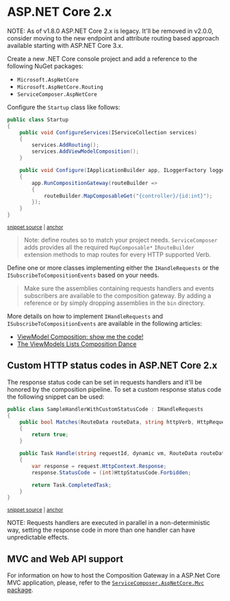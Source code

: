 <!--
GENERATED FILE - DO NOT EDIT
This file was generated by [MarkdownSnippets](https://github.com/SimonCropp/MarkdownSnippets).
Source File: /docs/asp-net-core-2x/README.source.md
To change this file edit the source file and then run MarkdownSnippets.
-->

# ASP.NET Core 2.x

NOTE: As of v1.8.0 ASP.NET Core 2.x is legacy. It'll be removed in v2.0.0, consider moving to the new endpoint and attribute routing based approach available starting with ASP.NET Core 3.x.

Create a new .NET Core console project and add a reference to the following NuGet packages:

* `Microsoft.AspNetCore`
* `Microsoft.AspNetCore.Routing`
* `ServiceComposer.AspNetCore`

Configure the `Startup` class like follows:

<!-- snippet: net-core-2x-sample-startup -->
<a id='snippet-net-core-2x-sample-startup'></a>
```cs
public class Startup
{
    public void ConfigureServices(IServiceCollection services)
    {
        services.AddRouting();
        services.AddViewModelComposition();
    }

    public void Configure(IApplicationBuilder app, ILoggerFactory loggerFactory)
    {
        app.RunCompositionGateway(routeBuilder =>
        {
            routeBuilder.MapComposableGet("{controller}/{id:int}");
        });
    }
}
```
<sup><a href='/src/Snippets.NetCore2x/Startup.cs#L9-L26' title='Snippet source file'>snippet source</a> | <a href='#snippet-net-core-2x-sample-startup' title='Start of snippet'>anchor</a></sup>
<!-- endSnippet -->

> Note: define routes so to match your project needs. `ServiceComposer` adds provides all the required `MapComposable*` `IRouteBuilder` extension methods to map routes for every HTTP supported Verb.

Define one or more classes implementing either the `IHandleRequests` or the `ISubscribeToCompositionEvents` based on your needs.

> Make sure the assemblies containing requests handlers and events subscribers are available to the composition gateway. By adding a reference or by simply dropping assemblies in the `bin` directory.

More details on how to implement `IHandleRequests` and `ISubscribeToCompositionEvents` are available in the following articles:

* [ViewModel Composition: show me the code!](https://milestone.topics.it/view-model-composition/2019/03/06/viewmodel-composition-show-me-the-code.html)
* [The ViewModels Lists Composition Dance](https://milestone.topics.it/view-model-composition/2019/03/21/the-viewmodels-lists-composition-dance.html)

## Custom HTTP status codes in ASP.NET Core 2.x

The response status code can be set in requests handlers and it'll be honored by the composition pipeline. To set a custom response status code the following snippet can be used:

<!-- snippet: net-core-2x-sample-handler-with-custom-status-code -->
<a id='snippet-net-core-2x-sample-handler-with-custom-status-code'></a>
```cs
public class SampleHandlerWithCustomStatusCode : IHandleRequests
{
    public bool Matches(RouteData routeData, string httpVerb, HttpRequest request)
    {
        return true;
    }

    public Task Handle(string requestId, dynamic vm, RouteData routeData, HttpRequest request)
    {
        var response = request.HttpContext.Response;
        response.StatusCode = (int)HttpStatusCode.Forbidden;

        return Task.CompletedTask;
    }
}
```
<sup><a href='/src/Snippets.NetCore2x/SampleHandler/SampleHandler.cs#L9-L25' title='Snippet source file'>snippet source</a> | <a href='#snippet-net-core-2x-sample-handler-with-custom-status-code' title='Start of snippet'>anchor</a></sup>
<!-- endSnippet -->

NOTE: Requests handlers are executed in parallel in a non-deterministic way, setting the response code in more than one handler can have unpredictable effects.

## MVC and Web API support

For information on how to host the Composition Gateway in a ASP.Net Core MVC application, please, refer to the [`ServiceComposer.AspNetCore.Mvc` package](https://github.com/ServiceComposer/ServiceComposer.AspNetCore.Mvc).

